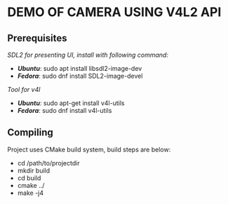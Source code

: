 # **DEMO OF CAMERA USING V4L2 API**

## **Prerequisites**
*SDL2 for presenting UI, install with following command:*
* ***Ubuntu***: sudo apt install libsdl2-image-dev
* ***Fedora***: sudo dnf install SDL2-image-devel

*Tool for v4l*
* ***Ubuntu***: sudo apt-get install v4l-utils
* ***Fedora***: sudo dnf install v4l-utils

## **Compiling**
Project uses CMake build system, build steps are below:
* cd /path/to/projectdir
* mkdir build
* cd build
* cmake ../
* make -j4